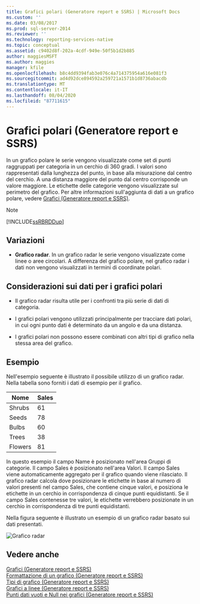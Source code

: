 ```yaml
---
title: Grafici polari (Generatore report e SSRS) | Microsoft Docs
ms.custom: ''
ms.date: 03/08/2017
ms.prod: sql-server-2014
ms.reviewer: ''
ms.technology: reporting-services-native
ms.topic: conceptual
ms.assetid: c9402d8f-202a-4cdf-949e-50f5b1d2b885
author: maggiesMSFT
ms.author: maggies
manager: kfile
ms.openlocfilehash: b8c4dd9394fab3e076c4a714375954a616e081f3
ms.sourcegitcommit: ad4d92dce894592a259721a1571b1d8736abacdb
ms.translationtype: MT
ms.contentlocale: it-IT
ms.lasthandoff: 08/04/2020
ms.locfileid: "87711615"
---
```

# <a name="polar-charts-report-builder-and-ssrs"></a>Grafici polari (Generatore report e SSRS)
  In un grafico polare le serie vengono visualizzate come set di punti raggruppati per categoria in un cerchio di 360 gradi. I valori sono rappresentati dalla lunghezza del punto, in base alla misurazione dal centro del cerchio. A una distanza maggiore del punto dal centro corrisponde un valore maggiore. Le etichette delle categorie vengono visualizzate sul perimetro del grafico. Per altre informazioni sull'aggiunta di dati a un grafico polare, vedere [Grafici &#40;Generatore report e SSRS&#41;](charts-report-builder-and-ssrs.md).  
  
> [!NOTE]  
>  [!INCLUDE[ssRBRDDup](../../includes/ssrbrddup-md.md)]  
  
## <a name="variations"></a>Variazioni  
  
-   **Grafico radar**. In un grafico radar le serie vengono visualizzate come linee o aree circolari. A differenza del grafico polare, nel grafico radar i dati non vengono visualizzati in termini di coordinate polari.  
  
## <a name="data-considerations-for-polar-charts"></a>Considerazioni sui dati per i grafici polari  
  
-   Il grafico radar risulta utile per i confronti tra più serie di dati di categoria.  
  
-   I grafici polari vengono utilizzati principalmente per tracciare dati polari, in cui ogni punto dati è determinato da un angolo e da una distanza.  
  
-   I grafici polari non possono essere combinati con altri tipi di grafico nella stessa area del grafico.  
  
## <a name="example"></a>Esempio  
 Nell'esempio seguente è illustrato il possibile utilizzo di un grafico radar. Nella tabella sono forniti i dati di esempio per il grafico.  
  
|Nome|Sales|  
|----------|-----------|  
|Shrubs|61|  
|Seeds|78|  
|Bulbs|60|  
|Trees|38|  
|Flowers|81|  
  
 In questo esempio il campo Name è posizionato nell'area Gruppi di categorie. Il campo Sales è posizionato nell'area Valori. Il campo Sales viene automaticamente aggregato per il grafico quando viene rilasciato. Il grafico radar calcola dove posizionare le etichette in base al numero di valori presenti nel campo Sales, che contiene cinque valori, e posiziona le etichette in un cerchio in corrispondenza di cinque punti equidistanti. Se il campo Sales contenesse tre valori, le etichette verrebbero posizionate in un cerchio in corrispondenza di tre punti equidistanti.  
  
 Nella figura seguente è illustrato un esempio di un grafico radar basato sui dati presentati.  
  
 ![Grafico radar](../media/rs-radarchart.gif "Grafico radar")  
  
## <a name="see-also"></a>Vedere anche  
 [Grafici &#40;Generatore report e SSRS&#41;](charts-report-builder-and-ssrs.md)   
 [Formattazione di un grafico &#40;Generatore report e SSRS&#41;](formatting-a-chart-report-builder-and-ssrs.md)   
 [Tipi di grafico &#40;Generatore report e SSRS&#41;](chart-types-report-builder-and-ssrs.md)   
 [Grafici a linee &#40;Generatore report e SSRS&#41;](line-charts-report-builder-and-ssrs.md)   
 [Punti dati vuoti e Null nei grafici &#40;Generatore report e SSRS&#41;](empty-and-null-data-points-in-charts-report-builder-and-ssrs.md)  
  
  
